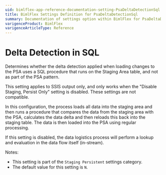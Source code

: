 ```yaml
---
uid: bimlflex-app-reference-documentation-setting-PsaDeltaDetectionSql
title: BimlFlex Settings Definition for PsaDeltaDetectionSql
summary: Documentation of settings option within BimlFlex for PsaDeltaDetectionSql
varigenceProduct: BimlFlex
varigenceArticleType: Reference
---
```


# Delta Detection in SQL

Determines whether the delta detection applied when loading changes to the PSA uses a SQL procedure that runs on the Staging Area table, and not as part of the PSA pattern. 

This setting applies to SSIS output only, and only works when the "Disable Staging, Persist Only" setting is disabled. These settings are not compatible.

In this configuration, the process loads all data into the staging area and then runs a procedure that compares the data from the staging area with the PSA, calculates the data delta and then reloads this back into the staging table. The data is then loaded into the PSA using regular processing.

If this setting is disabled, the data logistics process will perform a lookup and evaluation in the data flow itself (in-stream).

Notes:

* This setting is part of the `Staging Persistent` settings category.
* The default value for this setting is `N`.
